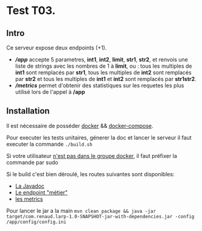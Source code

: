 # Test T03.

## Intro
Ce serveur expose deux endpoints (+1).

- ***/app*** accepte 5 parametres, **int1**, **int2**, **limit**, **str1**, **str2**, et renvois une liste de strings avec les nombres de 1 à **limit**, ou :  tous les multiples de **int1** sont remplacés par **str1**, tous les multiples de **int2** sont remplacés par **str2** et tous les multiples de **int1** et **int2** sont remplacés par **str1str2**.
- ***/metrics*** permet d'obtenir des statistiques sur les requetes les plus utilisé lors de l'appel à **/app**

## Installation
Il est nécessaire de posséder [docker](https://docs.docker.com/get-docker/) && [docker-compose](https://docs.docker.com/compose/install/).

Pour executer les tests unitaires, génerer la doc et lancer le serveur il faut executer la commande ``./build.sh``

Si votre utilisateur [n'est pas dans le groupe docker](https://docs.docker.com/engine/install/linux-postinstall/), il faut préfixer la commande par sudo

Si le build c'est bien déroulé, les routes suivantes sont disponibles:
 - [La Javadoc](http://localhost:8001/index.html)
- [Le endpoint "métier" ](http://localhost:8000/app?int1=5&int2=8&limit=1000&str1=foo&str2=bar)
- [les metrics](http://localhost:8000/metrics)


Pour lancer le jar a la main ``mvn clean package && java -jar target/com.renaud.larp-1.0-SNAPSHOT-jar-with-dependencies.jar -config /app/config/config.ini``

